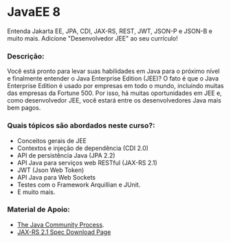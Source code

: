 # JavaEE 8
Entenda Jakarta EE, JPA, CDI, JAX-RS, REST, JWT, JSON-P e JSON-B e muito mais. Adicione "Desenvolvedor JEE" ao seu currículo!

### Descrição:
Você está pronto para levar suas habilidades em Java para o próximo nível e finalmente entender o Java Enterprise Edition (JEE)?
O fato é que o Java Enterprise Edition é usado por empresas em todo o mundo, incluindo muitas das empresas da Fortune 500. Por isso, há muitas oportunidades em JEE e, como desenvolvedor JEE, você estará entre os desenvolvedores Java mais bem pagos.

### Quais tópicos são abordados neste curso?:
- Conceitos gerais de JEE
- Contextos e injeção de dependência (CDI 2.0)
- API de persistência Java (JPA 2.2)
- API Java para serviços web RESTful (JAX-RS 2.1)
- JWT (Json Web Token)
- API Java para Web Sockets
- Testes com o Framework Arquillian e JUnit.
- E muito mais.

### Material de Apoio:
- [The Java Community Process](https://jcp.org/en/home/index).
- [JAX-RS 2.1 Spec Download Page](https://jcp.org/aboutJava/communityprocess/final/jsr370/index.html)